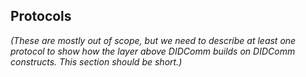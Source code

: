 ## Protocols

*(These are mostly out of scope, but we need to describe at least one protocol to show how the layer above DIDComm builds on DIDComm constructs. This section should be short.)*